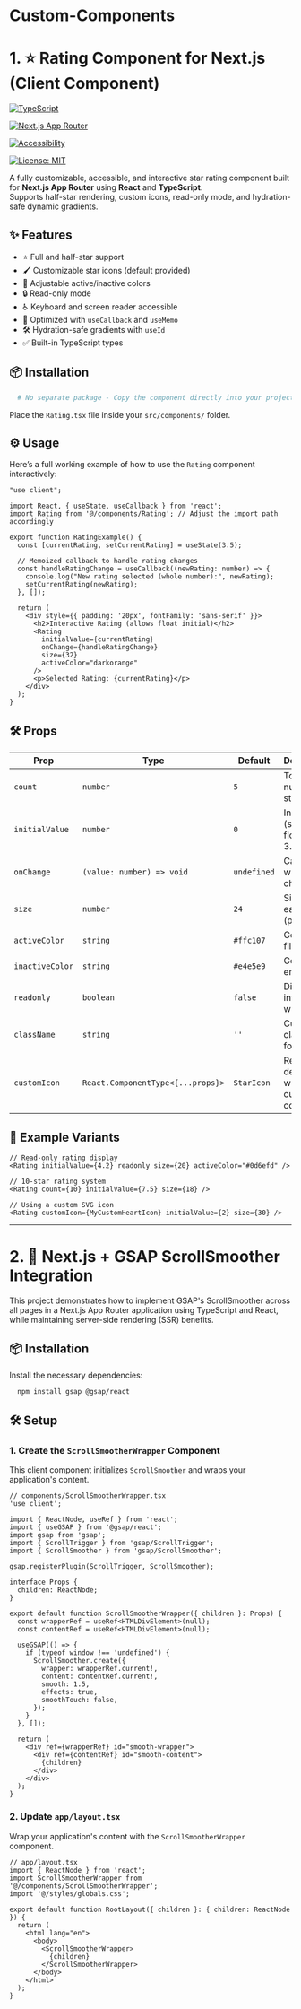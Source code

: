 # Custom-Components

# 1. ⭐ Rating Component for Next.js (Client Component)

[![TypeScript](https://img.shields.io/badge/Language-TypeScript-blue?style=flat-square)](https://www.typescriptlang.org/) 

[![Next.js App Router](https://img.shields.io/badge/Next.js-App%20Router-black?style=flat-square)](https://nextjs.org/docs/app)

[![Accessibility](https://img.shields.io/badge/Accessibility-Yes-green?style=flat-square)](https://developer.mozilla.org/en-US/docs/Web/Accessibility)

[![License: MIT](https://img.shields.io/badge/License-MIT-yellow.svg?style=flat-square)](https://opensource.org/licenses/MIT)

A fully customizable, accessible, and interactive star rating component built for **Next.js App Router** using **React** and **TypeScript**.  
Supports half-star rendering, custom icons, read-only mode, and hydration-safe dynamic gradients.

## ✨ Features

- ⭐ Full and half-star support
- 🖌️ Customizable star icons (default provided)
- 🎨 Adjustable active/inactive colors
- 🔒 Read-only mode
- ♿ Keyboard and screen reader accessible
- 🚀 Optimized with `useCallback` and `useMemo`
- 🛠️ Hydration-safe gradients with `useId`
- ✅ Built-in TypeScript types

## 📦 Installation

```bash
  # No separate package - Copy the component directly into your project
```

Place the ```Rating.tsx``` file inside your ```src/components/``` folder.
    
## ⚙️ Usage

Here’s a full working example of how to use the `Rating` component interactively:

```tsx
"use client";

import React, { useState, useCallback } from 'react';
import Rating from '@/components/Rating'; // Adjust the import path accordingly

export function RatingExample() {
  const [currentRating, setCurrentRating] = useState(3.5);

  // Memoized callback to handle rating changes
  const handleRatingChange = useCallback((newRating: number) => {
    console.log("New rating selected (whole number):", newRating);
    setCurrentRating(newRating);
  }, []);

  return (
    <div style={{ padding: '20px', fontFamily: 'sans-serif' }}>
      <h2>Interactive Rating (allows float initial)</h2>
      <Rating
        initialValue={currentRating}
        onChange={handleRatingChange}
        size={32}
        activeColor="darkorange"
      />
      <p>Selected Rating: {currentRating}</p>
    </div>
  );
}
```

## 🛠️ Props

|  Prop   |   Type   | Default |      Description      |
| ------- | -------  | ------- | --------------------- |
| `count` | `number` |   `5`   | Total number of stars |
| `initialValue` | `number` | `0` | Initial rating (supports floats like 3.5) |
| `onChange` | `(value: number) => void` | `undefined` | Callback when rating changes |
| `size` | `number` | `24` | Size of each star (pixels) |
| `activeColor` | `string` | `#ffc107` | Color of filled stars |
| `inactiveColor` | `string` | `#e4e5e9` | Color of empty stars |
| `readonly` | `boolean` | `false` | Disables interactions when true |
| `className` | `string` | `''` | Custom class name for styling |
| `customIcon` | `React.ComponentType<{...props}>` | `StarIcon` | Replace default star with a custom component |


## 🧩 Example Variants

```tsx
// Read-only rating display
<Rating initialValue={4.2} readonly size={20} activeColor="#0d6efd" />

// 10-star rating system
<Rating count={10} initialValue={7.5} size={18} />

// Using a custom SVG icon
<Rating customIcon={MyCustomHeartIcon} initialValue={2} size={30} />
```

---

# 2. 🚀 Next.js + GSAP ScrollSmoother Integration
This project demonstrates how to implement GSAP's ScrollSmoother across all pages in a Next.js App Router application using TypeScript and React, while maintaining server-side rendering (SSR) benefits.

## 📦 Installation

Install the necessary dependencies:
    
```bash
  npm install gsap @gsap/react
```

## 🛠️ Setup

### 1. Create the `ScrollSmootherWrapper` Component

This client component initializes `ScrollSmoother` and wraps your application's content.

```tsx
// components/ScrollSmootherWrapper.tsx
'use client';

import { ReactNode, useRef } from 'react';
import { useGSAP } from '@gsap/react';
import gsap from 'gsap';
import { ScrollTrigger } from 'gsap/ScrollTrigger';
import { ScrollSmoother } from 'gsap/ScrollSmoother';

gsap.registerPlugin(ScrollTrigger, ScrollSmoother);

interface Props {
  children: ReactNode;
}

export default function ScrollSmootherWrapper({ children }: Props) {
  const wrapperRef = useRef<HTMLDivElement>(null);
  const contentRef = useRef<HTMLDivElement>(null);

  useGSAP(() => {
    if (typeof window !== 'undefined') {
      ScrollSmoother.create({
        wrapper: wrapperRef.current!,
        content: contentRef.current!,
        smooth: 1.5,
        effects: true,
        smoothTouch: false,
      });
    }
  }, []);

  return (
    <div ref={wrapperRef} id="smooth-wrapper">
      <div ref={contentRef} id="smooth-content">
        {children}
      </div>
    </div>
  );
}
```

### 2. Update `app/layout.tsx`

Wrap your application's content with the `ScrollSmootherWrapper` component.

```tsx
// app/layout.tsx
import { ReactNode } from 'react';
import ScrollSmootherWrapper from '@/components/ScrollSmootherWrapper';
import '@/styles/globals.css';

export default function RootLayout({ children }: { children: ReactNode }) {
  return (
    <html lang="en">
      <body>
        <ScrollSmootherWrapper>
          {children}
        </ScrollSmootherWrapper>
      </body>
    </html>
  );
}
```

